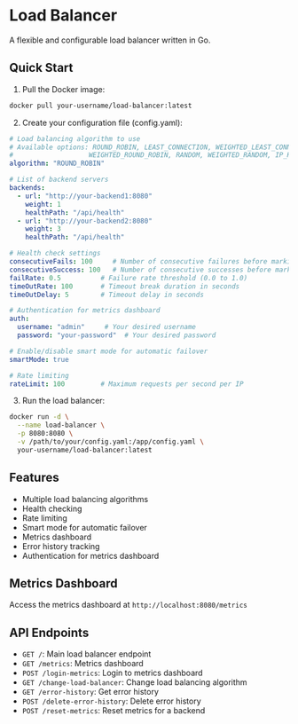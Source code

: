 # Load Balancer

A flexible and configurable load balancer written in Go.

## Quick Start

1. Pull the Docker image:
```bash
docker pull your-username/load-balancer:latest
```

2. Create your configuration file (config.yaml):
```yaml
# Load balancing algorithm to use
# Available options: ROUND_ROBIN, LEAST_CONNECTION, WEIGHTED_LEAST_CONNECTION,
#                   WEIGHTED_ROUND_ROBIN, RANDOM, WEIGHTED_RANDOM, IP_HASH
algorithm: "ROUND_ROBIN"

# List of backend servers
backends:
  - url: "http://your-backend1:8080"
    weight: 1
    healthPath: "/api/health"
  - url: "http://your-backend2:8080"
    weight: 3
    healthPath: "/api/health"

# Health check settings
consecutiveFails: 100     # Number of consecutive failures before marking backend as unhealthy
consecutiveSuccess: 100   # Number of consecutive successes before marking backend as healthy
failRate: 0.5          # Failure rate threshold (0.0 to 1.0)
timeOutRate: 100       # Timeout break duration in seconds
timeOutDelay: 5        # Timeout delay in seconds

# Authentication for metrics dashboard
auth:
  username: "admin"     # Your desired username
  password: "your-password"  # Your desired password

# Enable/disable smart mode for automatic failover
smartMode: true

# Rate limiting
rateLimit: 100         # Maximum requests per second per IP
```

3. Run the load balancer:
```bash
docker run -d \
  --name load-balancer \
  -p 8080:8080 \
  -v /path/to/your/config.yaml:/app/config.yaml \
  your-username/load-balancer:latest
```

## Features

- Multiple load balancing algorithms
- Health checking
- Rate limiting
- Smart mode for automatic failover
- Metrics dashboard
- Error history tracking
- Authentication for metrics dashboard

## Metrics Dashboard

Access the metrics dashboard at `http://localhost:8080/metrics`

## API Endpoints

- `GET /`: Main load balancer endpoint
- `GET /metrics`: Metrics dashboard
- `POST /login-metrics`: Login to metrics dashboard
- `GET /change-load-balancer`: Change load balancing algorithm
- `GET /error-history`: Get error history
- `POST /delete-error-history`: Delete error history
- `POST /reset-metrics`: Reset metrics for a backend 